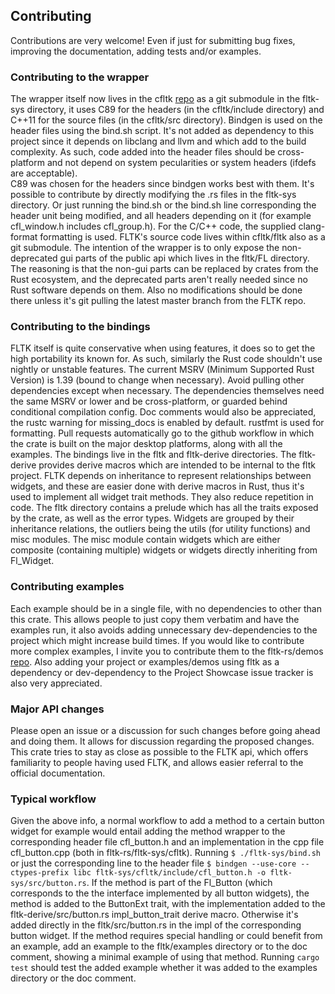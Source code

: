 ## Contributing

Contributions are very welcome! Even if just for submitting bug fixes, improving the documentation, adding tests and/or examples.

### Contributing to the wrapper
The wrapper itself now lives in the cfltk [repo](https://github.com/MoAlyousef/cfltk) as a git submodule in the fltk-sys directory, it uses C89 for the headers (in the cfltk/include directory) and C++11 for the source files (in the cfltk/src directory). 
Bindgen is used on the header files using the bind.sh script. It's not added as dependency to this project since it depends on libclang and 
llvm and which add to the build complexity. As such, code added into the header files should be cross-platform and not depend on system pecularities or system headers (ifdefs are acceptable).  
C89 was chosen for the headers since bindgen works best with them. 
It's possible to contribute by directly modifying the .rs files in the fltk-sys directory. Or just running the bind.sh or the bind.sh line corresponding the header unit being modified, and all headers depending on it (for example cfl_window.h includes cfl_group.h).
For the C/C++ code, the supplied clang-format formatting is used.
FLTK's source code lives within cfltk/fltk also as a git submodule. The intention of the wrapper is to only expose the non-deprecated gui parts of the public api which lives in the fltk/FL directory. The reasoning is that the non-gui parts can be replaced by crates from the Rust ecosystem, and the deprecated parts aren't really needed since no Rust software depends on them. Also no modifications should be done there unless it's git pulling the latest master branch from the FLTK repo. 

### Contributing to the bindings
FLTK itself is quite conservative when using features, it does so to get the high portability its known for. As such, similarly the Rust code shouldn't use nightly or unstable features. The current MSRV (Minimum Supported Rust Version) is 1.39 (bound to change when necessary). Avoid pulling other dependencies except when necessary. The dependencies themselves need the same MSRV or lower and be cross-platform, or guarded behind conditional compilation config.
Doc comments would also be appreciated, the rustc warning for missing_docs is enabled by default. rustfmt is used for formatting. Pull requests automatically go to the github workflow in which 
the crate is built on the major desktop platforms, along with all the examples.
The bindings live in the fltk and fltk-derive directories. The fltk-derive provides derive macros which are intended to be internal to the fltk project. FLTK depends on inheritance to represent relationships between widgets, and these are easier done with derive macros in Rust, thus it's used to implement all widget trait methods. They also reduce repetition in code. 
The fltk directory contains a prelude which has all the traits exposed by the crate, as well as the error types. Widgets are grouped by their inheritance relations, the outliers being the utils (for utility functions) and misc modules. The misc module contain widgets which are either composite (containing multiple) widgets or widgets directly inheriting from Fl_Widget. 

### Contributing examples 
Each example should be in a single file, with no dependencies to other than this crate. This allows people to just copy them verbatim and have the examples run, it also avoids adding unnecessary dev-dependencies to the project which might increase build times. If you would like to contribute more complex examples, I invite you to contribute them to the fltk-rs/demos [repo](https://github.com/fltk-rs/demos). Also adding your project or examples/demos using fltk as a dependency or dev-dependency to the Project Showcase issue tracker is also very appreciated. 

### Major API changes
Please open an issue or a discussion for such changes before going ahead and doing them. It allows for discussion regarding the proposed changes. 
This crate tries to stay as close as possible to the FLTK api, which offers familiarity to people having used FLTK, 
and allows easier referral to the official documentation.

### Typical workflow
Given the above info, a normal workflow to add a method to a certain button widget for example would entail adding the method wrapper to the corresponding header file cfl_button.h and an implementation in the cpp file cfl_button.cpp (both in fltk-rs/fltk-sys/cfltk). Running `$ ./fltk-sys/bind.sh` or just the corresponding line to the header file `$ bindgen --use-core --ctypes-prefix libc fltk-sys/cfltk/include/cfl_button.h -o fltk-sys/src/button.rs`. If the method is part of the Fl_Button (which corresponds to the the interface implemented by all button widgets), the method is added to the ButtonExt trait, with the implementation added to the fltk-derive/src/button.rs impl_button_trait derive macro. Otherwise it's added directly in the fltk/src/button.rs in the impl of the corresponding button widget. If the method requires special handling or could benefit from an example, add an example to the fltk/examples directory or to the doc comment, showing a minimal example of using that method.
Running `cargo test` should test the added example whether it was added to the examples directory or the doc comment. 
